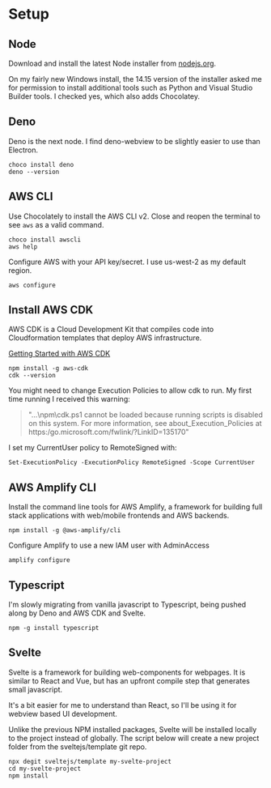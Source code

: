 # Setup 

## Node
Download and install the latest Node installer from [nodejs.org](https://nodejs.org/en/download/).

On my fairly new Windows install, the 14.15 version of the installer asked me for permission to install additional tools such as Python and Visual Studio Builder tools. I checked yes, which also adds Chocolatey.

## Deno

Deno is the next node.  I find deno-webview to be slightly easier to use than Electron.

```
choco install deno
deno --version
```

## AWS CLI

Use Chocolately to install the AWS CLI v2.  Close and reopen the terminal to see `aws` as a valid command.
```
choco install awscli
aws help
```

Configure AWS with your API key/secret.  I use us-west-2 as my default region.
```
aws configure
```

## Install AWS CDK

AWS CDK is a Cloud Development Kit that compiles code into Cloudformation templates that deploy AWS infrastructure.

[Getting Started with AWS CDK](https://docs.aws.amazon.com/cdk/latest/guide/getting_started.html)

```
npm install -g aws-cdk
cdk --version
```

You might need to change Execution Policies to allow cdk to run.  My first time running I received this warning: 
> "...\npm\cdk.ps1 cannot be loaded because running scripts is disabled on this system. For more information, see about_Execution_Policies at https:/go.microsoft.com/fwlink/?LinkID=135170"

I set my CurrentUser policy to RemoteSigned with:
```
Set-ExecutionPolicy -ExecutionPolicy RemoteSigned -Scope CurrentUser
```


## AWS Amplify CLI

Install the command line tools for AWS Amplify, a framework for building full stack applications with web/mobile frontends and AWS backends.

```
npm install -g @aws-amplify/cli
```

Configure Amplify to use a new IAM user with AdminAccess

```
amplify configure
```

## Typescript

I'm slowly migrating from vanilla javascript to Typescript, being pushed along by Deno and AWS CDK and Svelte.

```
npm -g install typescript
```

## Svelte

Svelte is a framework for building web-components for webpages. It is similar to React and Vue, but has an upfront compile step that generates small javascript.

It's a bit easier for me to understand than React, so I'll be using it for webview based UI development.

Unlike the previous NPM installed packages, Svelte will be installed locally to the project instead of globally.  The script below will create a new project folder from the sveltejs/template git repo.

```
npx degit sveltejs/template my-svelte-project
cd my-svelte-project
npm install
```
